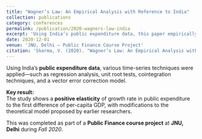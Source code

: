 ```yaml
---
title: "Wagner’s Law: An Empirical Analysis with Reference to India"
collection: publications
category: conferences
permalink: /publication/2020-wagners-law-india
excerpt: 'Using India’s public expenditure data, this paper empirically tests Wagner’s Law with time-series methods and finds a positive elasticity of growth rate in expenditure to per-capita GDP.'
date: 2020-12-01
venue: 'JNU, Delhi – Public Finance Course Project'
citation: 'Sharma, V. (2020). "Wagner’s Law: An Empirical Analysis with Reference to India." <i>Public Finance Course Project, JNU Delhi</i>, Fall 2020.'
---
```


Using India’s **public expenditure data**, various time-series techniques were applied—such as regression analysis, unit root tests, cointegration techniques, and a vector error correction model.  

**Key result:**  
The study shows a **positive elasticity** of growth rate in public expenditure to the first difference of per-capita GDP, with modifications to the theoretical model proposed by earlier researchers.

This was completed as part of a **Public Finance course project** at **JNU, Delhi** during *Fall 2020*.
